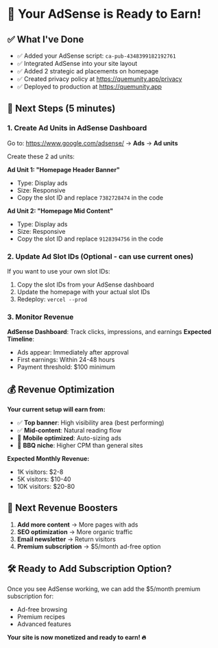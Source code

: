 # 🎉 Your AdSense is Ready to Earn! 

## ✅ What I've Done

- ✅ Added your AdSense script: `ca-pub-4348399182192761`
- ✅ Integrated AdSense into your site layout
- ✅ Added 2 strategic ad placements on homepage
- ✅ Created privacy policy at https://quemunity.app/privacy
- ✅ Deployed to production at https://quemunity.app

## 🔧 Next Steps (5 minutes)

### 1. Create Ad Units in AdSense Dashboard

Go to: https://www.google.com/adsense/ → **Ads** → **Ad units**

Create these 2 ad units:

**Ad Unit 1: "Homepage Header Banner"**
- Type: Display ads
- Size: Responsive  
- Copy the slot ID and replace `7382728474` in the code

**Ad Unit 2: "Homepage Mid Content"**
- Type: Display ads  
- Size: Responsive
- Copy the slot ID and replace `9128394756` in the code

### 2. Update Ad Slot IDs (Optional - can use current ones)

If you want to use your own slot IDs:
1. Copy the slot IDs from your AdSense dashboard
2. Update the homepage with your actual slot IDs
3. Redeploy: `vercel --prod`

### 3. Monitor Revenue

**AdSense Dashboard**: Track clicks, impressions, and earnings
**Expected Timeline**: 
- Ads appear: Immediately after approval
- First earnings: Within 24-48 hours
- Payment threshold: $100 minimum

## 💰 Revenue Optimization

**Your current setup will earn from:**
- ✅ **Top banner**: High visibility area (best performing)
- ✅ **Mid-content**: Natural reading flow  
- 📱 **Mobile optimized**: Auto-sizing ads
- 🎯 **BBQ niche**: Higher CPM than general sites

**Expected Monthly Revenue:**
- 1K visitors: $2-8  
- 5K visitors: $10-40
- 10K visitors: $20-80

## 🚀 Next Revenue Boosters

1. **Add more content** → More pages with ads
2. **SEO optimization** → More organic traffic  
3. **Email newsletter** → Return visitors
4. **Premium subscription** → $5/month ad-free option

## 🛠 Ready to Add Subscription Option?

Once you see AdSense working, we can add the $5/month premium subscription for:
- Ad-free browsing
- Premium recipes  
- Advanced features

**Your site is now monetized and ready to earn! 🔥**